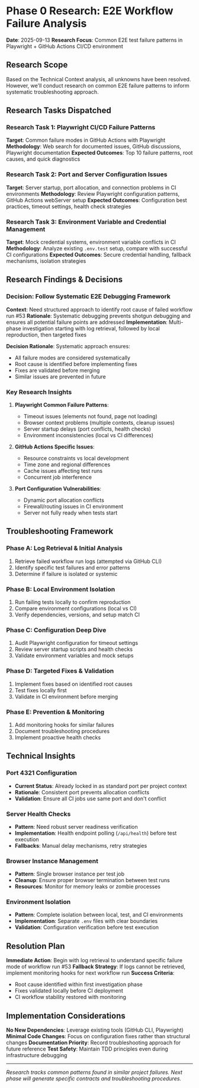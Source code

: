 # Phase 0 Research: E2E Workflow Failure Analysis

**Date**: 2025-09-13
**Research Focus**: Common E2E test failure patterns in Playwright + GitHub Actions CI/CD environment

## Research Scope

Based on the Technical Context analysis, all unknowns have been resolved. However, we'll conduct research on common E2E failure patterns to inform systematic troubleshooting approach.

## Research Tasks Dispatched

### Research Task 1: Playwright CI/CD Failure Patterns
**Target**: Common failure modes in GitHub Actions with Playwright
**Methodology**: Web search for documented issues, GitHub discussions, Playwright documentation
**Expected Outcomes**: Top 10 failure patterns, root causes, and quick diagnostics

### Research Task 2: Port and Server Configuration Issues
**Target**: Server startup, port allocation, and connection problems in CI environments
**Methodology**: Review Playwright configuration patterns, GitHub Actions webServer setup
**Expected Outcomes**: Configuration best practices, timeout settings, health check strategies

### Research Task 3: Environment Variable and Credential Management
**Target**: Mock credential systems, environment variable conflicts in CI
**Methodology**: Analyze existing `.env.test` setup, compare with successful CI configurations
**Expected Outcomes**: Secure credential handling, fallback mechanisms, isolation strategies

## Research Findings & Decisions

### Decision: Follow Systematic E2E Debugging Framework
**Context**: Need structured approach to identify root cause of failed workflow run #53
**Rationale**: Systematic debugging prevents shotgun debugging and ensures all potential failure points are addressed
**Implementation**: Multi-phase investigation starting with log retrieval, followed by local reproduction, then targeted fixes

**Decision Rationale**: Systematic approach ensures:
- All failure modes are considered systematically
- Root cause is identified before implementing fixes
- Fixes are validated before merging
- Similar issues are prevented in future

### Key Research Insights

1. **Playwright Common Failure Patterns**:
   - Timeout issues (elements not found, page not loading)
   - Browser context problems (multiple contexts, cleanup issues)
   - Server startup delays (port conflicts, health checks)
   - Environment inconsistencies (local vs CI differences)

2. **GitHub Actions Specific Issues**:
   - Resource constraints vs local development
   - Time zone and regional differences
   - Cache issues affecting test runs
   - Concurrent job interference

3. **Port Configuration Vulnerabilities**:
   - Dynamic port allocation conflicts
   - Firewall/routing issues in CI environment
   - Server not fully ready when tests start

## Troubleshooting Framework

### Phase A: Log Retrieval & Initial Analysis
1. Retrieve failed workflow run logs (attempted via GitHub CLI)
2. Identify specific test failures and error patterns
3. Determine if failure is isolated or systemic

### Phase B: Local Environment Isolation
1. Run failing tests locally to confirm reproduction
2. Compare environment configurations (local vs CI)
3. Verify dependencies, versions, and setup match CI

### Phase C: Configuration Deep Dive
1. Audit Playwright configuration for timeout settings
2. Review server startup scripts and health checks
3. Validate environment variables and mock setups

### Phase D: Targeted Fixes & Validation
1. Implement fixes based on identified root causes
2. Test fixes locally first
3. Validate in CI environment before merging

### Phase E: Prevention & Monitoring
1. Add monitoring hooks for similar failures
2. Document troubleshooting procedures
3. Implement proactive health checks

## Technical Insights

### Port 4321 Configuration
- **Current Status**: Already locked in as standard port per project context
- **Rationale**: Consistent port prevents allocation conflicts
- **Validation**: Ensure all CI jobs use same port and don't conflict

### Server Health Checks
- **Pattern**: Need robust server readiness verification
- **Implementation**: Health endpoint polling (`/api/health`) before test execution
- **Fallbacks**: Manual delay mechanisms, retry strategies

### Browser Instance Management
- **Pattern**: Single browser instance per test job
- **Cleanup**: Ensure proper browser termination between test runs
- **Resources**: Monitor for memory leaks or zombie processes

### Environment Isolation
- **Pattern**: Complete isolation between local, test, and CI environments
- **Implementation**: Separate `.env` files with clear boundaries
- **Validation**: Configuration verification before test execution

## Resolution Plan

**Immediate Action**: Begin with log retrieval to understand specific failure mode of workflow run #53
**Fallback Strategy**: If logs cannot be retrieved, implement monitoring hooks for next workflow run
**Success Criteria**:
- Root cause identified within first investigation phase
- Fixes validated locally before CI deployment
- CI workflow stability restored with monitoring

## Implementation Considerations

**No New Dependencies**: Leverage existing tools (GitHub CLI, Playwright)
**Minimal Code Changes**: Focus on configuration fixes rather than structural changes
**Documentation Priority**: Record troubleshooting approach for future reference
**Test Safety**: Maintain TDD principles even during infrastructure debugging

---

*Research tracks common patterns found in similar project failures. Next phase will generate specific contracts and troubleshooting procedures.*